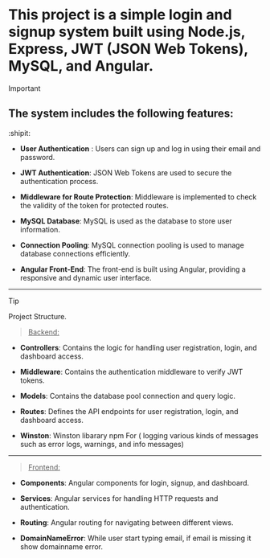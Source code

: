 # This project is a simple login and signup system built using Node.js, Express, JWT (JSON Web Tokens), MySQL, and Angular.

> [!IMPORTANT]
> ## The system includes the following features: 
>:shipit:
*  **User Authentication** : </ins> Users can sign up and log in using their email and password.

* **JWT Authentication**: JSON Web Tokens are used to secure the authentication process.

* **Middleware for Route Protection**: Middleware is implemented to check the validity of the token for protected routes.

* **MySQL Database**: MySQL is used as the database to store user information.

* **Connection Pooling**: MySQL connection pooling is used to manage database connections efficiently.

* **Angular Front-End**: The front-end is built using Angular, providing a responsive and dynamic user interface.

***

> [!TIP]
> Project Structure.


>  <ins> Backend:  </ins>

* **Controllers**: Contains the logic for handling user registration, login, and dashboard access.

* **Middleware**: Contains the authentication middleware to verify JWT tokens.

* **Models**: Contains the database  pool connection and query logic.

* **Routes**: Defines the API endpoints for user registration, login, and dashboard access.

* **Winston**: Winston libarary npm For ( logging various kinds of messages such as error logs, warnings, and info messages)


***
>  <ins> Frontend: </ins>

* **Components**: Angular components for login, signup, and dashboard.

* **Services**: Angular services for handling HTTP requests and authentication.

* **Routing**: Angular routing for navigating between different views.

* **DomainNameError**: While user start typing email, if email is missing it show domainname error.
